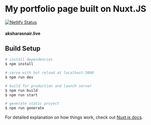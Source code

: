 # My portfolio page built on Nuxt.JS

[![Netlify Status](https://api.netlify.com/api/v1/badges/f204309b-0275-49cf-9acb-81393e0b7f28/deploy-status)](https://app.netlify.com/sites/reverent-bohr-e4fc2e/deploys)


#### aksharasnair.live

## Build Setup

```bash
# install dependencies
$ npm install

# serve with hot reload at localhost:3000
$ npm run dev

# build for production and launch server
$ npm run build
$ npm run start

# generate static project
$ npm run generate
```

For detailed explanation on how things work, check out [Nuxt.js docs](https://nuxtjs.org).
